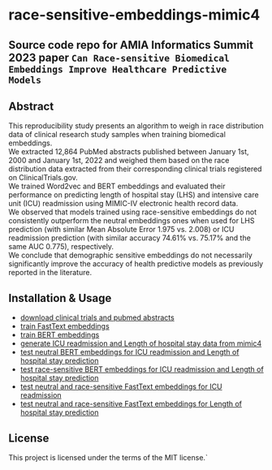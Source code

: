 # race-sensitive-embeddings-mimic4

## Source code repo for  AMIA Informatics Summit 2023 paper `Can Race-sensitive Biomedical Embeddings Improve Healthcare Predictive Models`



## Abstract
This reproducibility study presents an algorithm to weigh in race distribution data of clinical research study samples when training biomedical embeddings.   
We extracted 12,864 PubMed abstracts published between January 1st, 2000 and January 1st, 2022 and weighed them based on the race distribution data extracted from their corresponding clinical trials registered on ClinicalTrials.gov.   
We trained Word2vec and BERT embeddings and evaluated their performance on predicting length of hospital stay (LHS) and intensive care unit (ICU) readmission using MIMIC-IV electronic health record data.  
We observed that models trained using race-sensitive embeddings do not consistently outperform the neutral embeddings ones when used for LHS prediction (with similar Mean Absolute Error 1.975 vs. 2.008) or ICU readmission prediction (with similar accuracy 74.61% vs. 75.17% and the same AUC 0.775), respectively.   
We conclude that demographic sensitive embeddings do not necessarily significantly improve the accuracy of health predictive models as previously reported in the literature.  




## Installation & Usage
+ [download clinical trials and pubmed abstracts](download_clinical_trials_and_pubmed_abstracts.ipynb)
+ [train FastText embeddings](train_embeddings_fasttext.ipynb)
+ [train BERT embeddings](train_embeddings_BERT.ipynb)
+ [generate ICU readmission and Length of hospital stay data from mimic4 ](generate_mimic4_stay_icu_readmission_data.ipynb)
+ [test neutral BERT embeddings for ICU readmission and Length of hospital stay prediction](Prediction_BERT_embedding_test_neutral.ipynb)
+ [test race-sensitive BERT embeddings for ICU readmission and Length of hospital stay prediction](Prediction_BERT_embedding_test_sensitive.ipynb)
+ [test neutral and race-sensitive FastText embeddings for ICU readmission](Prediction_FastText_embedding_test_Readmission.ipynb)
+ [test neutral and race-sensitive FastText embeddings for Length of hospital stay prediction](Prediction_FastText_embedding_test_LOS.ipynb)


## License
This project is licensed under the terms of the MIT license.`
